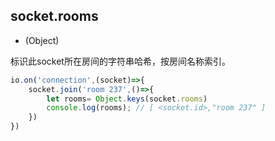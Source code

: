 ## socket.rooms

- (Object)

标识此socket所在房间的字符串哈希，按房间名称索引。

```js
io.on('connection',(socket)=>{
    socket.join('room 237',()=>{
        let rooms= Object.keys(socket.rooms)
        console.log(rooms); // [ <socket.id>,"room 237" ]
    })
})
```